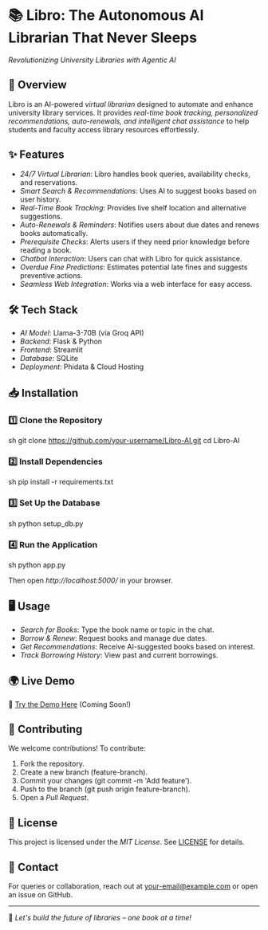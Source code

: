 # 📚 Libro: The Autonomous AI Librarian That Never Sleeps

*Revolutionizing University Libraries with Agentic AI*

## 🚀 Overview
Libro is an AI-powered *virtual librarian* designed to automate and enhance university library services. It provides *real-time book tracking, personalized recommendations, auto-renewals, and intelligent chat assistance* to help students and faculty access library resources effortlessly.

## ✨ Features
- *24/7 Virtual Librarian*: Libro handles book queries, availability checks, and reservations.
- *Smart Search & Recommendations*: Uses AI to suggest books based on user history.
- *Real-Time Book Tracking*: Provides live shelf location and alternative suggestions.
- *Auto-Renewals & Reminders*: Notifies users about due dates and renews books automatically.
- *Prerequisite Checks*: Alerts users if they need prior knowledge before reading a book.
- *Chatbot Interaction*: Users can chat with Libro for quick assistance.
- *Overdue Fine Predictions*: Estimates potential late fines and suggests preventive actions.
- *Seamless Web Integration*: Works via a web interface for easy access.

## 🛠 Tech Stack
- *AI Model*: Llama-3-70B (via Groq API)
- *Backend*: Flask & Python
- *Frontend*: Streamlit
- *Database*: SQLite
- *Deployment*: Phidata & Cloud Hosting

## 📥 Installation
### 1️⃣ Clone the Repository
sh
git clone https://github.com/your-username/Libro-AI.git
cd Libro-AI


### 2️⃣ Install Dependencies
sh
pip install -r requirements.txt


### 3️⃣ Set Up the Database
sh
python setup_db.py


### 4️⃣ Run the Application
sh
python app.py

Then open *http://localhost:5000/* in your browser.

## 🖥 Usage
- *Search for Books*: Type the book name or topic in the chat.
- *Borrow & Renew*: Request books and manage due dates.
- *Get Recommendations*: Receive AI-suggested books based on interest.
- *Track Borrowing History*: View past and current borrowings.

## 🌍 Live Demo
🚀 [Try the Demo Here](#) (Coming Soon!)

## 🤝 Contributing
We welcome contributions! To contribute:
1. Fork the repository.
2. Create a new branch (feature-branch).
3. Commit your changes (git commit -m 'Add feature').
4. Push to the branch (git push origin feature-branch).
5. Open a *Pull Request*.

## 📝 License
This project is licensed under the *MIT License*. See [LICENSE](LICENSE) for details.

## 📩 Contact
For queries or collaboration, reach out at [your-email@example.com](mailto:your-email@example.com) or open an issue on GitHub.

---
🚀 *Let's build the future of libraries – one book at a time!*
